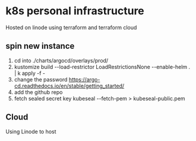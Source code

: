 # k8s personal infrastructure

Hosted on linode using terraform and terraform cloud

## spin new instance

1. cd into ./charts/argocd/overlays/prod/
2. kustomize build --load-restrictor LoadRestrictionsNone --enable-helm . | k apply -f -
3. change the password https://argo-cd.readthedocs.io/en/stable/getting_started/
4. add the github repo
5. fetch sealed secret key kubeseal --fetch-pem > kubeseal-public.pem

## Cloud 

Using Linode to host